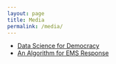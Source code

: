 ```yaml
---
layout: page
title: Media
permalink: /media/
---
```


- [Data Science for Democracy](https://engineering.jhu.edu/ams/news/department-co-sponsors-data-science-for-democracy-workshop/)
- [An Algorithm for EMS Response](https://www.ifml.institute/node/336)
